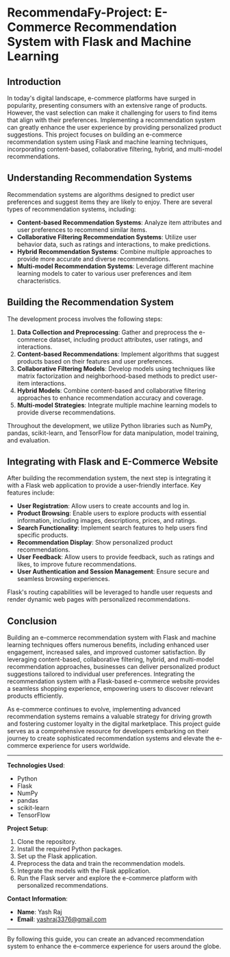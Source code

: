 # RecommendaFy-Project: E-Commerce Recommendation System with Flask and Machine Learning

## Introduction

In today's digital landscape, e-commerce platforms have surged in popularity, presenting consumers with an extensive range of products. However, the vast selection can make it challenging for users to find items that align with their preferences. Implementing a recommendation system can greatly enhance the user experience by providing personalized product suggestions. This project focuses on building an e-commerce recommendation system using Flask and machine learning techniques, incorporating content-based, collaborative filtering, hybrid, and multi-model recommendations.

## Understanding Recommendation Systems

Recommendation systems are algorithms designed to predict user preferences and suggest items they are likely to enjoy. There are several types of recommendation systems, including:

- **Content-based Recommendation Systems**: Analyze item attributes and user preferences to recommend similar items.
- **Collaborative Filtering Recommendation Systems**: Utilize user behavior data, such as ratings and interactions, to make predictions.
- **Hybrid Recommendation Systems**: Combine multiple approaches to provide more accurate and diverse recommendations.
- **Multi-model Recommendation Systems**: Leverage different machine learning models to cater to various user preferences and item characteristics.

## Building the Recommendation System

The development process involves the following steps:

1. **Data Collection and Preprocessing**: Gather and preprocess the e-commerce dataset, including product attributes, user ratings, and interactions.
2. **Content-based Recommendations**: Implement algorithms that suggest products based on their features and user preferences.
3. **Collaborative Filtering Models**: Develop models using techniques like matrix factorization and neighborhood-based methods to predict user-item interactions.
4. **Hybrid Models**: Combine content-based and collaborative filtering approaches to enhance recommendation accuracy and coverage.
5. **Multi-model Strategies**: Integrate multiple machine learning models to provide diverse recommendations.

Throughout the development, we utilize Python libraries such as NumPy, pandas, scikit-learn, and TensorFlow for data manipulation, model training, and evaluation.

## Integrating with Flask and E-Commerce Website

After building the recommendation system, the next step is integrating it with a Flask web application to provide a user-friendly interface. Key features include:

- **User Registration**: Allow users to create accounts and log in.
- **Product Browsing**: Enable users to explore products with essential information, including images, descriptions, prices, and ratings.
- **Search Functionality**: Implement search features to help users find specific products.
- **Recommendation Display**: Show personalized product recommendations.
- **User Feedback**: Allow users to provide feedback, such as ratings and likes, to improve future recommendations.
- **User Authentication and Session Management**: Ensure secure and seamless browsing experiences.

Flask's routing capabilities will be leveraged to handle user requests and render dynamic web pages with personalized recommendations.

## Conclusion

Building an e-commerce recommendation system with Flask and machine learning techniques offers numerous benefits, including enhanced user engagement, increased sales, and improved customer satisfaction. By leveraging content-based, collaborative filtering, hybrid, and multi-model recommendation approaches, businesses can deliver personalized product suggestions tailored to individual user preferences. Integrating the recommendation system with a Flask-based e-commerce website provides a seamless shopping experience, empowering users to discover relevant products efficiently.

As e-commerce continues to evolve, implementing advanced recommendation systems remains a valuable strategy for driving growth and fostering customer loyalty in the digital marketplace. This project guide serves as a comprehensive resource for developers embarking on their journey to create sophisticated recommendation systems and elevate the e-commerce experience for users worldwide.

---

**Technologies Used**:
- Python
- Flask
- NumPy
- pandas
- scikit-learn
- TensorFlow

**Project Setup**:
1. Clone the repository.
2. Install the required Python packages.
3. Set up the Flask application.
4. Preprocess the data and train the recommendation models.
5. Integrate the models with the Flask application.
6. Run the Flask server and explore the e-commerce platform with personalized recommendations.

**Contact Information**:
- **Name**: Yash Raj
- **Email**: yashraj3376@gmail.com

---

By following this guide, you can create an advanced recommendation system to enhance the e-commerce experience for users around the globe.
